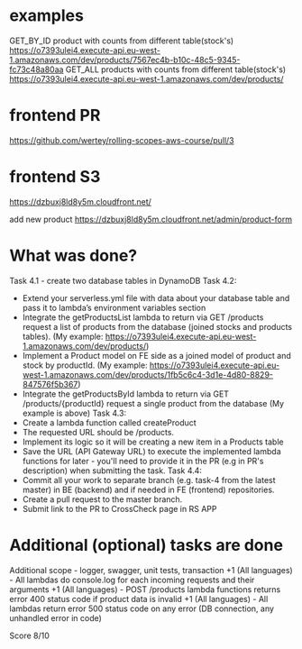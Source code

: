 # examples
GET_BY_ID product with counts from different table(stock's) https://o7393ulei4.execute-api.eu-west-1.amazonaws.com/dev/products/7567ec4b-b10c-48c5-9345-fc73c48a80aa
GET_ALL products with counts from different table(stock's) https://o7393ulei4.execute-api.eu-west-1.amazonaws.com/dev/products/

# frontend PR
https://github.com/wertey/rolling-scopes-aws-course/pull/3

# frontend S3
https://dzbuxj8ld8y5m.cloudfront.net/

add new product https://dzbuxj8ld8y5m.cloudfront.net/admin/product-form

# What was done?
Task 4.1 - create two database tables in DynamoDB
Task 4.2:
- Extend your serverless.yml file with data about your database table and pass it to lambda’s environment variables section
- Integrate the getProductsList lambda to return via GET /products request a list of products from the database (joined stocks and products tables).
  (My example: https://o7393ulei4.execute-api.eu-west-1.amazonaws.com/dev/products/)
- Implement a Product model on FE side as a joined model of product and stock by productId.
  (My example: https://o7393ulei4.execute-api.eu-west-1.amazonaws.com/dev/products/1fb5c6c4-3d1e-4d80-8829-847576f5b367)
- Integrate the getProductsById lambda to return via GET /products/{productId} request a single product from the database (My example is above)
Task 4.3:
- Create a lambda function called createProduct
- The requested URL should be /products.
- Implement its logic so it will be creating a new item in a Products table
- Save the URL (API Gateway URL) to execute the implemented lambda functions for later - you'll need to provide it in the PR (e.g in PR's description) when submitting the task.
Task 4.4:
- Commit all your work to separate branch (e.g. task-4 from the latest master) in BE (backend) and if needed in FE (frontend) repositories.
- Create a pull request to the master branch.
- Submit link to the PR to CrossCheck page in RS APP

# Additional (optional) tasks are done

Additional scope - logger, swagger, unit tests, transaction
+1 (All languages) - All lambdas do console.log for each incoming requests and their arguments
+1 (All languages) - POST /products lambda functions returns error 400 status code if product data is invalid
+1 (All languages) - All lambdas return error 500 status code on any error (DB connection, any unhandled error in code)

Score 8/10